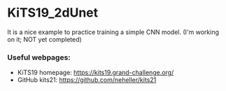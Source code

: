 # KiTS19_2dUnet
It is a nice example to practice training a simple CNN model.
(I'm working on it; NOT yet completed)

### Useful webpages:

* KiTS19 homepage: https://kits19.grand-challenge.org/
* GitHub kits21: https://github.com/neheller/kits21
